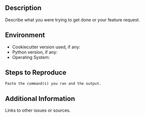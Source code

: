 ## Description

Describe what you were trying to get done or your feature request.

## Environment

* Cookiecutter version used, if any:
* Python version, if any:
* Operating System:

## Steps to Reproduce

```
Paste the command(s) you ran and the output.
```

## Additional Information

Links to other issues or sources.
